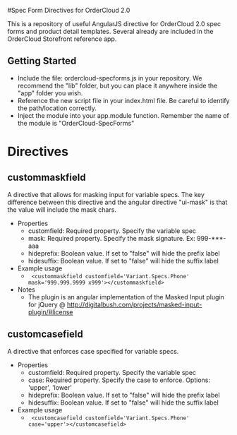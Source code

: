 #Spec Form Directives for OrderCloud 2.0

This is a repository of useful AngularJS directive for OrderCloud 2.0 spec forms and product detail templates. Several already are included in the OrderCloud Storefront reference app. 

## Getting Started

- Include the file: ordercloud-specforms.js in your repository.  We recommend the "lib" folder, but you can place it anywhere inside the "app" folder you wish. 
- Reference the new script file in your index.html file. Be careful to identify the path/location correctly.
- Inject the module into your app.module function. Remember the name of the module is "OrderCloud-SpecForms"

# Directives

## custommaskfield

A directive that allows for masking input for variable specs. The key difference between this directive and the angular directive "ui-mask" is that the value will include the mask chars. 

- Properties
  - customfield: Required property. Specify the variable spec
  - mask: Required property. Specify the mask signature. Ex: 999-***-aaa
  - hideprefix: Boolean value. If set to "false" will hide the prefix label
  - hidesuffix: Boolean value. If set to "false" will hide the suffix label
- Example usage
  - ``` <custommaskfield customfield='Variant.Specs.Phone' mask='999.999.9999 x999'></custommaskfield>```
- Notes
  - The plugin is an angular implementation of the Masked Input plugin for jQuery @ http://digitalbush.com/projects/masked-input-plugin/#license
  
## customcasefield

A directive that enforces case specified for variable specs.  

- Properties
  - customfield: Required property. Specify the variable spec
  - case: Required property. Specify the case to enforce. Options: 'upper', 'lower'
  - hideprefix: Boolean value. If set to "false" will hide the prefix label
  - hidesuffix: Boolean value. If set to "false" will hide the suffix label
- Example usage
  - ``` <customcasefield customfield='Variant.Specs.Phone' case='upper'></customcasefield>```

